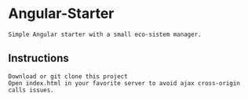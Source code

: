 Angular-Starter
=====================
```
Simple Angular starter with a small eco-sistem manager.
```

## Instructions

```
Download or git clone this project
Open index.html in your favorite server to avoid ajax cross-origin calls issues.
```
